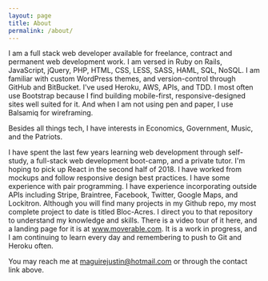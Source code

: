 ```yaml
---
layout: page
title: About
permalink: /about/
---
```


I am a full stack web developer available for freelance, contract and permanent web development work. I am versed in Ruby on Rails, JavaScript, jQuery, PHP, HTML, CSS, LESS, SASS, HAML, SQL, NoSQL. I am familiar with custom WordPress themes, and version-control
                                                                                                                                                                                                      through GitHub and BitBucket. I've used Heroku, AWS, APIs, and TDD. I most often use Bootstrap because I find building mobile-first, responsive-designed sites well suited for it. And when I am not using pen and paper, I use Balsamiq for wireframing.

Besides all things tech, I have interests in Economics, Government, Music, and the Patriots.


I have spent the last few years learning web development through self-study, a full-stack web
development boot-camp, and a private tutor. I'm hoping to pick up React in the second half of 2018. I have worked from mockups and follow responsive design
best practices. I have some experience with pair
programming. I have experience incorporating outside APIs including Stripe, Braintree, Facebook, Twitter, Google Maps, and Lockitron. Although you will find
many projects in my Github repo, my most complete project to date is titled Bloc-Acres. I direct you to
that repository to understand my knowledge and skills. There is a video tour of it here, and a landing page for it is at
www.moverable.com. It is a work in progress, and I am continuing to learn every day and remembering to push to Git and Heroku often.


You may reach me at maguirejustin@hotmail.com or through the contact link above.